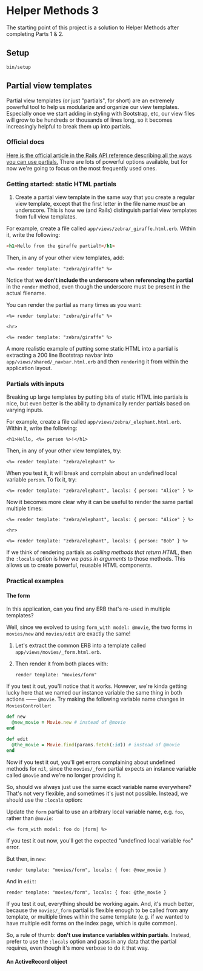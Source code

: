 # Helper Methods 3

The starting point of this project is a solution to Helper Methods after completing Parts 1 & 2.

## Setup

```
bin/setup
```

## Partial view templates

Partial view templates (or just "partials", for short) are an extremely powerful tool to help us modularize and organize our view templates. Especially once we start adding in styling with Bootstrap, etc, our view files will grow to be hundreds or thousands of lines long, so it becomes increasingly helpful to break them up into partials.

### Official docs

[Here is the official article in the Rails API reference describing all the ways you can use partials.](https://edgeapi.rubyonrails.org/classes/ActionView/PartialRenderer.html) There are lots of powerful options available, but for now we're going to focus on the most frequently used ones.

### Getting started: static HTML partials

1. Create a partial view template in the same way that you create a regular view template, except that the first letter in the file name _must_ be an underscore. This is how we (and Rails) distinguish partial view templates from full view templates.

For example, create a file called `app/views/zebra/_giraffe.html.erb`. Within it, write the following:

```html
<h1>Hello from the giraffe partial!</h1>
```

Then, in any of your other view templates, add:

```erb
<%= render template: "zebra/giraffe" %>
```

Notice that **we don't include the underscore when referencing the partial** in the `render` method, even though the underscore must be present in the actual filename.

You can render the partial as many times as you want:

```erb
<%= render template: "zebra/giraffe" %>

<hr>

<%= render template: "zebra/giraffe" %>
```

A more realistic example of putting some static HTML into a partial is extracting a 200 line Bootstrap navbar into `app/views/shared/_navbar.html.erb` and then `render`ing it from within the application layout.

### Partials with inputs

Breaking up large templates by putting bits of static HTML into partials is nice, but even better is the ability to dynamically render partials based on varying inputs.

For example, create a file called `app/views/zebra/_elephant.html.erb`. Within it, write the following:

```erb
<h1>Hello, <%= person %>!</h1>
```

Then, in any of your other view templates, try:

```erb
<%= render template: "zebra/elephant" %>
```

When you test it, it will break and complain about an undefined local variable `person`. To fix it, try:

```erb
<%= render template: "zebra/elephant", locals: { person: "Alice" } %>
```

Now it becomes more clear why it can be useful to render the same partial multiple times:

```erb
<%= render template: "zebra/elephant", locals: { person: "Alice" } %>

<hr>

<%= render template: "zebra/elephant", locals: { person: "Bob" } %>
```

If we think of rendering partials as _calling methods that return HTML_, then the `:locals` option is how we _pass in arguments_ to those methods. This allows us to create powerful, reusable HTML components.

### Practical examples

#### The form

In this application, can you find any ERB that's re-used in multiple templates?

Well, since we evolved to using `form_with model: @movie`, the two forms in `movies/new` and `movies/edit` are exactly the same!

1. Let's extract the common ERB into a template called `app/views/movies/_form.html.erb`.
1. Then render it from both places with:

    ```erb
    render template: "movies/form"
    ```
    
If you test it out, you'll notice that it works. However, we're kinda getting lucky here that we named our instance variable the same thing in both actions —— `@movie`. Try making the following variable name changes in `MoviesController`:

```rb
def new
  @new_movie = Movie.new # instead of @movie
end

def edit
  @the_movie = Movie.find(params.fetch(:id)) # instead of @movie
end
```

Now if you test it out, you'll get errors complaining about undefined methods for `nil`, since the `movies/_form` partial expects an instance variable called `@movie` and we're no longer providing it.

So, should we always just use the same exact variable name everywhere? That's not very flexible, and sometimes it's just not possible. Instead, we should use the `:locals` option:

Update the `form` partial to use an arbitrary local variable name, e.g. `foo`, rather than `@movie`:

```erb
<%= form_with model: foo do |form| %>
```

If you test it out now, you'll get the expected "undefined local variable `foo`" error.

But then, in `new`:

```erb
render template: "movies/form", locals: { foo: @new_movie }
```

And in `edit`:

```erb
render template: "movies/form", locals: { foo: @the_movie }
```

If you test it out, everything should be working again. And, it's much better, because the `movies/_form` partial is flexible enough to be called from any template, or multiple times within the same template (e.g. if we wanted to have multiple edit forms on the index page, which is quite common).

So, a rule of thumb: **don't use instance variables within partials**. Instead, prefer to use the `:locals` option and pass in any data that the partial requires, even though it's more verbose to do it that way.

#### An ActiveRecord object


